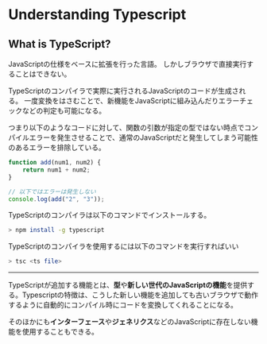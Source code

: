# Understanding Typescript

## What is TypeScript?

JavaScriptの仕様をベースに拡張を行った言語。
しかしブラウザで直接実行することはできない。

TypeScriptのコンパイラで実際に実行されるJavaScriptのコードが生成される。
一度変換をはさむことで、新機能をJavaScriptに組み込んだりエラーチェックなどの判定も可能になる。

つまり以下のようなコードに対して、関数の引数が指定の型ではない時点でコンパイルエラーを発生させることで、通常のJavaScriptだと発生してしまう可能性のあるエラーを排除している。

```js
function add(num1, num2) {
    return num1 + num2;
}

// 以下ではエラーは発生しない
console.log(add("2", "3"));
```

TypeScriptのコンパイラは以下のコマンドでインストールする。

```sh
> npm install -g typescript
```

TypeScriptのコンパイラを使用するには以下のコマンドを実行すればいい

```sh
> tsc <ts file>
```

---

TypeScriptが追加する機能とは、**型**や**新しい世代のJavaScriptの機能**を提供する。Typescriptの特徴は、こうした新しい機能を追加しても古いブラウザで動作するように自動的にコンパイル時にコードを変換してくれることになる。

そのほかにも**インターフェース**や**ジェネリクス**などのJavaScriptに存在しない機能を使用することもできる。


